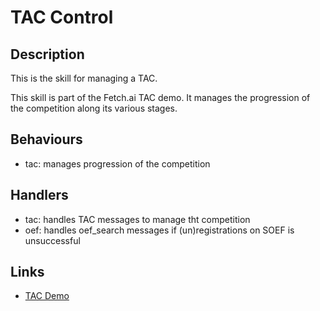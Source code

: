 # TAC Control

## Description

This is the skill for managing a TAC.

This skill is part of the Fetch.ai TAC demo. It manages the progression of the competition along its various stages.

## Behaviours

* tac: manages progression of the competition 

## Handlers

* tac: handles TAC messages to manage tht competition
* oef: handles oef_search messages if (un)registrations on SOEF is unsuccessful

## Links

* <a href="https://docs.fetch.ai/aea/tac-skills-contract/" target="_blank">TAC Demo</a>
